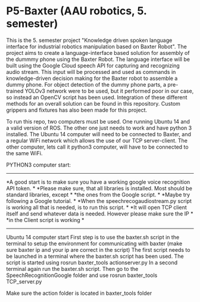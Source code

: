 # P5-Baxter (AAU robotics, 5. semester)
This is the 5. semester project "Knowledge driven spoken language interface for industrial robotics manipulation based on Baxter Robot".
The project aims to create a language-interface based solution for assembly of the dummmy phone using the Baxter Robot. The language interface will be built using the Google Cloud speech API for capturing and recognizing audio stream. This input will be processed and used as commands in knowledge-driven decision making for the Baxter robot to assemble a dummy phone. For object detection of the dummy phone parts, a pre-trained YOLOv3 network were to be used, but it performed poor in our case, so instead an OpenCV script has been used. Integration of these different methods for an overall solution can be found in this repository. Custom grippers and fixtures has also been made for this project.

To run this repo, two computers must be used. One running Ubuntu 14 and a valid version of ROS. The other one just needs to work and have python 3 installed.
The Ubuntu 14 computer will need to be connected to Baxter, and a regular WiFi network which allows the use of our TCP server-client.
The other computer, lets call it python3 computer, will have to be connected to the same WiFi. 

PYTHON3 computer start:
*****************************************************************************************************
*A good start is to make sure you have a working google voice recognition API token.                *
*Please make sure, that all libraries is installed. Most should be standard libraries, except       *
*the ones from the Google script.                                                                   *
*Maybe try following a Google tutorial.                                                             *
*When the speechrecogaudiostream.py script is working all that is needed, is to run this script.    *
*It will open TCP client itself and send whatever data is needed. However please make sure the IP   *
*in the Client script is working                                                                    *
*****************************************************************************************************

Ubuntu 14 computer start
First step is to use the baxter.sh script in the terminal to setup the environment for communicating with baxter (make sure baxter ip and your ip are correct in the script)
The first script needs to be launched in a terminal where the baxter.sh script has been used. The script is started using rosrun baxter_tools actionserver.py
In a second terminal again run the baxter.sh script. Then go to the SpeechRecognitionGoogle folder and use rosrun baxter_tools TCP_server.py

Make sure the action folder is located in baxter_tools folder